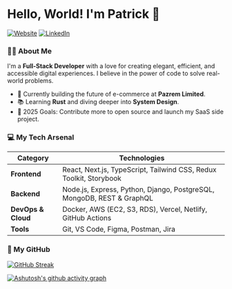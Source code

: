 # Hello, World! I'm Patrick 👋

[![Website](https://img.shields.io/badge/Portfolio-YourWebsite.com-blue?style=for-the-badge)](https://pazrem.co.ke)
[![LinkedIn](https://img.shields.io/badge/LinkedIn-0077B5?style=for-the-badge&logo=linkedin&logoColor=white)](https://linkedin.com/in/yourprofile)


### 👨‍💻 About Me

I'm a **Full-Stack Developer** with a love for creating elegant, efficient, and accessible digital experiences. I believe in the power of code to solve real-world problems.

- 🚀 Currently building the future of e-commerce at **Pazrem Limited**.
- 📚 Learning **Rust** and diving deeper into **System Design**.
- 🎯 2025 Goals: Contribute more to open source and launch my SaaS side project.

### 💻 My Tech Arsenal

| Category        | Technologies                                                                                                                              |
|-----------------|-------------------------------------------------------------------------------------------------------------------------------------------|
| **Frontend**    | React, Next.js, TypeScript, Tailwind CSS, Redux Toolkit, Storybook                                                                        |
| **Backend**     | Node.js, Express, Python, Django, PostgreSQL, MongoDB, REST & GraphQL                                                                     |
| **DevOps & Cloud** | Docker, AWS (EC2, S3, RDS), Vercel, Netlify, GitHub Actions                                                                               |
| **Tools**       | Git, VS Code, Figma, Postman, Jira                                                                                                        |

### 🌟 My GitHub

[![GitHub Streak](https://streak-stats.demolab.com?user=Tee-Tec&theme=radical)](https://git.io/streak-stats)

[![Ashutosh's github activity graph](https://github-readme-activity-graph.vercel.app/graph?username=Tee-Tec&bg_color=1a1b27&color=be90f2&line=7d40b3&point=fff&area=true&hide_border=true)](https://github.com/ashutosh00710/github-readme-activity-graph)

